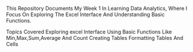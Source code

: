 This Repository Documents My Week 1 In Learning Data Analytics, Where I Focus On Exploring The Excel Interface And Understanding Basic Functions.

   Topics Covered
Exploring excel Interface
Using Basic Functions Like Min,Max,Sum,Average And Count
Creating Tables
Formatting Tables And Cells
